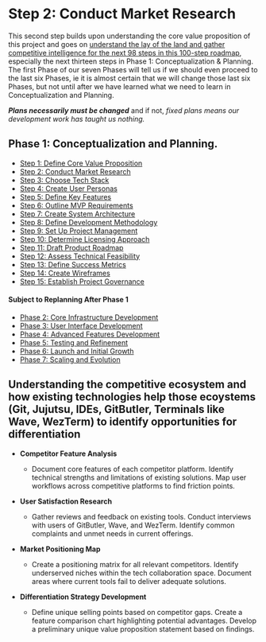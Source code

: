 # Step 2: Conduct Market Research

This second step builds upon understanding the core value proposition of this project and goes on [understand the lay of the land and gather competitive intelligence for the next 98 steps in this 100-step roadmap](#understanding-the-competitive-ecosystem-and-how-existing-technologies-help-those-ecoystems-git-jujutsu-ides-gitbutler-terminals-like-wave-wezterm-to-identify-opportunities-for-differentiation), especially the next thirteen steps in Phase 1: Conceptualization & Planning.  The first Phase of our seven Phases will tell us if we should even proceed to the last six Phases, ie it is almost certain that we will change those last six Phases, but not until after we have learned what we need to learn in Conceptualization and Planning.

***Plans necessarily must be changed*** and if not, *fixed plans means our development work has taught us nothing.*

## Phase 1: Conceptualization and Planning.
- [Step 1: Define Core Value Proposition](#nested/sub-chapter_A.1.md)
- [Step 2: Conduct Market Research](#nested/sub-chapter_A.2.md)
- [Step 3: Choose Tech Stack](#nested/sub-chapter_A.3.md)
- [Step 4: Create User Personas](#nested/sub-chapter_A.4.md)
- [Step 5: Define Key Features](#nested/sub-chapter_A.5.md)
- [Step 6: Outline MVP Requirements](#nested/sub-chapter_A.6.md)
- [Step 7: Create System Architecture](#nested/sub-chapter_A.7.md)
- [Step 8: Define Development Methodology](#nested/sub-chapter_A.8.md)
- [Step 9: Set Up Project Management](#nested/sub-chapter_A.9.md)
- [Step 10: Determine Licensing Approach](#nested/sub-chapter_A.10.md)
- [Step 11: Draft Product Roadmap](#nested/sub-chapter_A.11.md)
- [Step 12: Assess Technical Feasibility](#nested/sub-chapter_A.12.md)
- [Step 13: Define Success Metrics](#nested/sub-chapter_A.13.md)
- [Step 14: Create Wireframes](#nested/sub-chapter_A.14.md)
- [Step 15: Establish Project Governance](#nested/sub-chapter_A.15.md)
#### Subject to Replanning After Phase 1
- [Phase 2: Core Infrastructure Development](../A.md#phase-2-core-infrastructure-development-steps-16-30)
- [Phase 3: User Interface Development](../A.md#phase-3-user-interface-development-steps-31-45)
- [Phase 4: Advanced Features Development](../A.md#phase-4-advanced-features-development-steps-46-60)
- [Phase 5: Testing and Refinement](../A.md#phase-5-testing-and-refinement-steps-61-70)
- [Phase 6: Launch and Initial Growth](../A.md#phase-6-launch-and-initial-growth-steps-71-85)
- [Phase 7: Scaling and Evolution](../A.md#phase-7-scaling-and-evolution-steps-86-100)
## Understanding the competitive ecosystem and how existing technologies help those ecoystems (Git, Jujutsu, IDEs, GitButler, Terminals like Wave, WezTerm) to identify opportunities for differentiation

* **Competitor Feature Analysis**
  * Document core features of each competitor platform. Identify technical strengths and limitations of existing solutions. Map user workflows across competitive platforms to find friction points.

* **User Satisfaction Research**
  * Gather reviews and feedback on existing tools. Conduct interviews with users of GitButler, Wave, and WezTerm. Identify common complaints and unmet needs in current offerings.

* **Market Positioning Map**
  * Create a positioning matrix for all relevant competitors. Identify underserved niches within the tech collaboration space. Document areas where current tools fail to deliver adequate solutions.

* **Differentiation Strategy Development**
  * Define unique selling points based on competitor gaps. Create a feature comparison chart highlighting potential advantages. Develop a preliminary unique value proposition statement based on findings.


